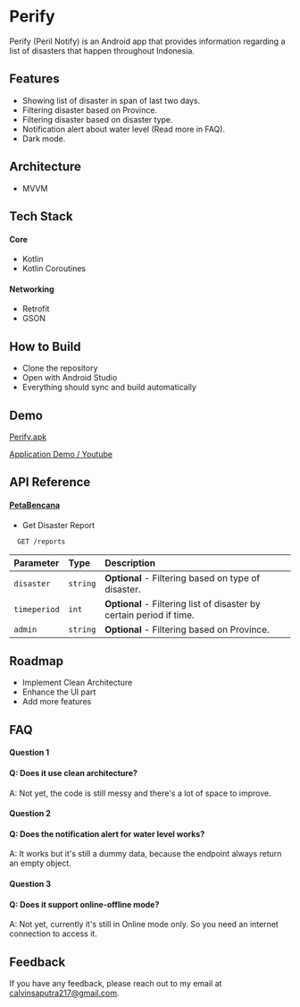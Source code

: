 
# Perify


Perify (Peril Notify) is an Android app that provides information regarding a list of disasters that happen throughout Indonesia.


## Features
- Showing list of disaster in span of last two days.
- Filtering disaster based on Province.
- Filtering disaster based on disaster type.
- Notification alert about water level (Read more in FAQ).
- Dark mode.
## Architecture
- MVVM

## Tech Stack
#### Core
- Kotlin
- Kotlin Coroutines
#### Networking
- Retrofit
- GSON
## How to Build

- Clone the repository
- Open with Android Studio
- Everything should sync and build automatically
## Demo

[Perify.apk](https://drive.google.com/file/d/1OqnxiXGyu8vumbZeZyE17eNAalXUz2uV/view?usp=sharing)

[Application Demo / Youtube](https://youtu.be/SajvR25oEws)


## API Reference
#### [PetaBencana](https://docs.petabencana.id/routes/laporan-urun-daya)
- Get Disaster Report

```http
  GET /reports
```

| Parameter | Type     | Description                |
| :-------- | :------- | :------------------------- |
| `disaster` | `string` | **Optional** - Filtering based on type of disaster. |
| `timeperiod` | `int` | **Optional** - Filtering list of disaster by certain period if time. |
| `admin` | `string` | **Optional** - Filtering based on Province. |


## Roadmap

- Implement Clean Architecture
- Enhance the UI part
- Add more features


## FAQ

#### Question 1
#### Q: Does it use clean architecture?
A: Not yet, the code is still messy and there's a lot of space to improve.


#### Question 2
#### Q: Does the notification alert for water level works?
A: It works but it's still a dummy data, because the endpoint always return an empty object.

#### Question 3
#### Q: Does it support online-offline mode?
 A: Not yet, currently it's still in Online mode only. So you need an internet connection to access it.


## Feedback

If you have any feedback, please reach out to my email at calvinsaputra217@gmail.com.

